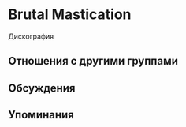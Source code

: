 # Brutal Mastication

Дискография

## Отношения с другими группами


## Обсуждения


## Упоминания

